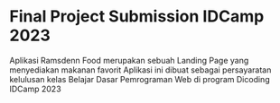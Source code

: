 # Final Project Submission IDCamp 2023

Aplikasi Ramsdenn Food  merupakan sebuah Landing Page yang menyediakan makanan favorit
Aplikasi ini dibuat sebagai persayaratan kelulusan kelas Belajar Dasar Pemrograman Web di program Dicoding IDCamp 2023
